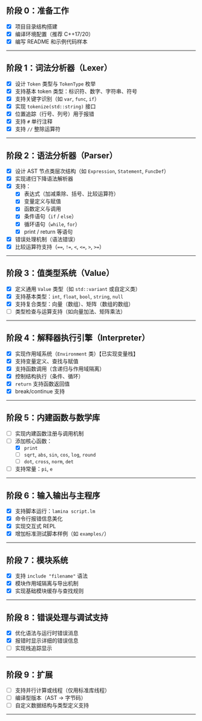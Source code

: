 ## 阶段 0：准备工作
- [X] 项目目录结构搭建
- [X] 编译环境配置（推荐 C++17/20）
- [X] 编写 README 和示例代码样本

---

## 阶段 1：词法分析器（Lexer）
- [X] 设计 `Token` 类型与 `TokenType` 枚举
- [X] 支持基本 token 类型：标识符、数字、字符串、符号
- [X] 支持关键字识别（如 `var`, `func`, `if`）
- [X] 实现 `tokenize(std::string)` 接口
- [X] 位置追踪（行号、列号）用于报错
- [X] 支持 `#` 单行注释
- [X] 支持 `//` 整除运算符

---

## 阶段 2：语法分析器（Parser）
- [X] 设计 AST 节点类层次结构（如 `Expression`, `Statement`, `FuncDef`）
- [X] 实现递归下降语法解析器
- [X] 支持：
  - [X] 表达式（加减乘除、括号、比较运算符）
  - [X] 变量定义与赋值
  - [X] 函数定义与调用
  - [X] 条件语句（`if` / `else`）
  - [X] 循环语句（`while`, `for`）
  - [X] print / return 等语句
- [X] 错误处理机制（语法错误）
- [X] 比较运算符支持（`==`, `!=`, `<`, `<=`, `>`, `>=`）

---

## 阶段 3：值类型系统（Value）
- [X] 定义通用 `Value` 类型（如 `std::variant` 或自定义类）
- [X] 支持基本类型：`int`, `float`, `bool`, `string`, `null`
- [X] 支持复合类型：向量（数组）、矩阵（数组的数组）
- [ ] 类型检查与运算支持（如向量加法、矩阵乘法）

---

## 阶段 4：解释器执行引擎（Interpreter）
- [X] 实现作用域系统（`Environment` 类）【已实现变量栈】
- [X] 支持变量定义、查找与赋值
- [X] 支持函数调用（含递归与作用域隔离）
- [X] 控制结构执行（条件、循环）
- [X] `return` 支持函数返回值
- [X] break/continue 支持

---

## 阶段 5：内建函数与数学库
- [ ] 实现内建函数注册与调用机制
- [ ] 添加核心函数：
  - [X] `print`
  - [ ] `sqrt`, `abs`, `sin`, `cos`, `log`, `round`
  - [ ] `dot`, `cross`, `norm`, `det`
- [ ] 支持常量：`pi`, `e`

---

## 阶段 6：输入输出与主程序
- [X] 支持脚本运行：`lamina script.lm`
- [X] 命令行报错信息美化
- [X] 实现交互式 REPL
- [X] 增加标准测试脚本样例（如 `examples/`）

---

## 阶段 7：模块系统
- [X] 支持 `include "filename"` 语法
- [X] 模块作用域隔离与导出机制
- [X] 实现基础模块缓存与查找规则

---

## 阶段 8：错误处理与调试支持
- [X] 优化语法与运行时错误消息
- [X] 报错时显示详细的错误信息
- [ ] 实现栈追踪显示

---

## 阶段 9：扩展
- [ ] 支持并行计算或线程（仅用标准库线程）
- [ ] 编译型版本（AST → 字节码）
- [ ] 自定义数据结构与类型定义支持

---


